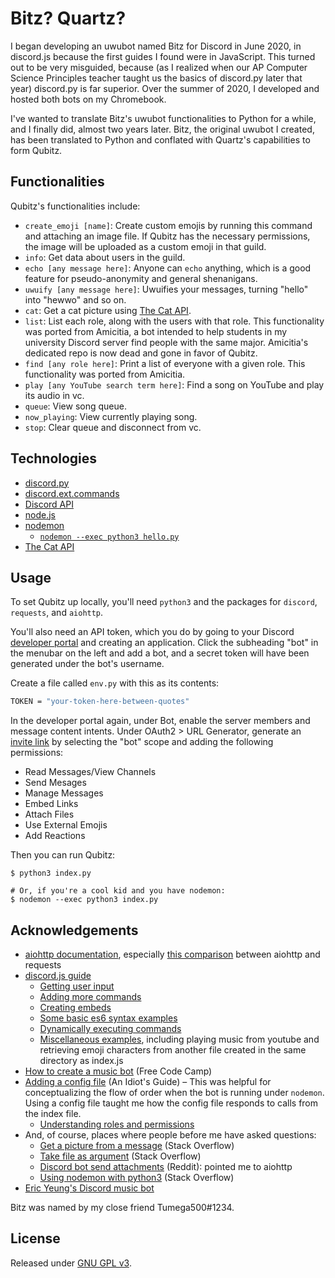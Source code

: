 # Bitz? Quartz?
I began developing an uwubot named Bitz for Discord in June 2020, in discord.js
because the first guides I found were in JavaScript. This turned out to be very
misguided, because (as I realized when our AP Computer Science Principles
teacher taught us the basics of discord.py later that year) discord.py is far
superior. Over the summer of 2020, I developed and hosted both bots on my
Chromebook.

I've wanted to translate Bitz's uwubot functionalities to Python for a while,
and I finally did, almost two years later. Bitz, the original uwubot I created,
has been translated to Python and conflated with Quartz's capabilities to form
Qubitz.

## Functionalities
Qubitz's functionalities include:
- `create_emoji [name]`: Create custom emojis by running this command and
  attaching an image file. If Qubitz has the necessary permissions, the image
  will be uploaded as a custom emoji in that guild.
- `info`: Get data about users in the guild.
- `echo [any message here]`: Anyone can `echo` anything, which is a good feature
  for pseudo-anonymity and general shenanigans.
- `uwuify [any message here]`: Uwuifies your messages, turning "hello" into
  "hewwo" and so on.
- `cat`: Get a cat picture using [The Cat API](https://api.thecatapi.com/v1/images/search).
- `list`: List each role, along with the users with that role. This
  functionality was ported from Amicitia, a bot intended to help students in my
  university Discord server find people with the same major. Amicitia's
  dedicated repo is now dead and gone in favor of Qubitz.
- `find [any role here]`: Print a list of everyone with a given role. This
  functionality was ported from Amicitia.
- `play [any YouTube search term here]`: Find a song on YouTube and play its
  audio in vc.
- `queue`: View song queue.
- `now_playing`: View currently playing song.
- `stop`: Clear queue and disconnect from vc.

## Technologies
- [discord.py](https://discordpy.readthedocs.io/en/latest/index.html)
- [discord.ext.commands](https://discordpy.readthedocs.io/en/latest/ext/commands/index.html)
- [Discord API](https://discord.com/developers/docs/intro)
- [node.js](https://nodejs.org/en/)
- [nodemon](https://nodemon.io/)
    - [`nodemon --exec python3 hello.py`](https://stackoverflow.com/questions/65021005/how-to-run-python-3-with-nodemon)
- [The Cat API](https://thecatapi.com/)

## Usage
To set Qubitz up locally, you'll need `python3` and the packages for `discord`,
`requests`, and `aiohttp`.

You'll also need an API token, which you do by going to your Discord 
[developer portal](https://discord.com/developers/applications) and creating an
application. Click the subheading "bot" in the menubar on the left and add a
bot, and a secret token will have been generated under the bot's username.

Create a file called `env.py` with this as its contents:
```sh
TOKEN = "your-token-here-between-quotes"
```

In the developer portal again, under Bot, enable the server members and message
content intents. Under OAuth2 > URL Generator, generate an 
[invite link](https://discord.com/api/oauth2/authorize?client_id=812437788535423008&permissions=3468352&scope=bot)
by selecting the "bot" scope and adding the following permissions:
- Read Messages/View Channels
- Send Mesages
- Manage Messages
- Embed Links
- Attach Files
- Use External Emojis
- Add Reactions

Then you can run Qubitz:
```
$ python3 index.py

# Or, if you're a cool kid and you have nodemon:
$ nodemon --exec python3 index.py
```

## Acknowledgements
- [aiohttp documentation](https://docs.aiohttp.org/en/stable/client.html),
  especially [this comparison](https://docs.aiohttp.org/en/stable/http_request_lifecycle.html#aiohttp-request-lifecycle) between aiohttp and requests
- [discord.js guide](https://discordjs.guide/)
    - [Getting user input](https://discordjs.guide/creating-your-bot/commands-with-user-input.html#basic-arguments)
    - [Adding more commands](https://discordjs.guide/creating-your-bot/adding-more-commands.html)
    - [Creating embeds](https://discordjs.guide/popular-topics/embeds.html#embed-preview)
    - [Some basic es6 syntax examples](https://discordjs.guide/additional-info/es6-syntax.html#template-literals)
    - [Dynamically executing commands](https://discordjs.guide/command-handling/dynamic-commands.html#dynamically-executing-commands)
    - [Miscellaneous examples](https://discordjs.guide/popular-topics/miscellaneous-examples.html#play-music-from-youtube), including playing music from youtube and retrieving emoji characters from another file created in the same directory as index.js
- [How to create a music bot](https://www.freecodecamp.org/news/how-to-create-a-music-bot-using-discord-js-4436f5f3f0f8/) (Free Code Camp)
- [Adding a config file](https://anidiots.guide/first-bot/adding-a-config-file) (An Idiot's Guide) – This was helpful for conceptualizing the flow of order when the bot is running under `nodemon`. Using a config file taught me how the config file responds to calls from the index file.
    - [Understanding roles and permissions](https://anidiots.guide/understanding/roles)
- And, of course, places where people before me have asked questions:
    - [Get a picture from a message](https://stackoverflow.com/questions/55206958/get-a-picture-from-the-message) (Stack Overflow)
    - [Take file as argument](https://stackoverflow.com/questions/59181208/discord-py-bot-take-file-as-argument-to-command) (Stack Overflow)
    - [Discord bot send attachments](https://www.reddit.com/r/learnpython/comments/9ishxs/discord_bot_send_attachments/e6m0trf/) (Reddit): pointed me to aiohttp
    - [Using nodemon with python3](https://stackoverflow.com/questions/65021005/how-to-run-python-3-with-nodemon) (Stack Overflow)
- [Eric Yeung's Discord music bot](https://github.com/eric-yeung/Discord-Bot/blob/master/main.py)

Bitz was named by my close friend Tumega500#1234.

## License
Released under [GNU GPL v3](https://www.gnu.org/licenses/gpl-3.0.en.html).
